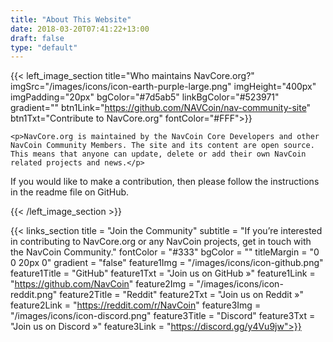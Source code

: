 ```yaml
---
title: "About This Website"
date: 2018-03-20T07:41:22+13:00
draft: false
type: "default"
---
```


{{< left_image_section
    title="Who maintains NavCore.org?"
    imgSrc="/images/icons/icon-earth-purple-large.png"
    imgHeight="400px"
    imgPadding="20px"
    bgColor="#7d5ab5"
    linkBgColor="#523971"
    gradient=""
    btn1Link="https://github.com/NAVCoin/nav-community-site"
    btn1Txt="Contribute to NavCore.org"
    fontColor="#FFF">}}

    <p>NavCore.org is maintained by the NavCoin Core Developers and other NavCoin Community Members. The site and its content are open source. This means that anyone can update, delete or add their own NavCoin related projects and news.</p>

<p> If you would like to make a contribution, then please follow the instructions in the readme file on GitHub.</p>
{{< /left_image_section >}}

{{< links_section
    title = "Join the Community"
    subtitle = "If you’re interested in contributing to NavCore.org or any NavCoin projects, get in touch with the NavCoin Community."
    fontColor = "#333"
    bgColor = ""
    titleMargin = "0 0 20px 0"
    gradient = "false"
    feature1Img = "/images/icons/icon-github.png"
    feature1Title = "GitHub"
    feature1Txt = "Join us on GitHub »"
    feature1Link = "https://github.com/NavCoin"
    feature2Img = "/images/icons/icon-reddit.png"
    feature2Title = "Reddit"
    feature2Txt = "Join us on Reddit »"
    feature2Link = "https://reddit.com/r/NavCoin"
    feature3Img = "/images/icons/icon-discord.png"
    feature3Title = "Discord"
    feature3Txt = "Join us on Discord »"
    feature3Link = "https://discord.gg/y4Vu9jw">}}

<br />
